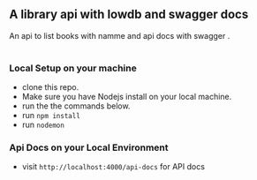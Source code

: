 ## A library api with lowdb and swagger docs
An api to list books with namme and api docs with swagger .<br>
&nbsp; &nbsp; 

### Local Setup on your machine

-   clone this repo.
-   Make sure you have Nodejs install on your local machine.
-   run the the commands below.
-   run `npm install`
-   run  `nodemon`

### Api Docs on your Local Environment

-   visit `http://localhost:4000/api-docs` for API docs

